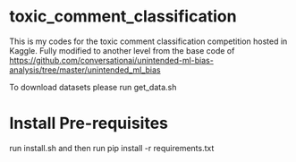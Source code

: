 # toxic_comment_classification

This is my codes for the toxic comment classification competition hosted in Kaggle. Fully modified to another level from the base code of https://github.com/conversationai/unintended-ml-bias-analysis/tree/master/unintended_ml_bias


To download datasets please run get_data.sh

# Install Pre-requisites

run install.sh and then run 
pip install -r requirements.txt
